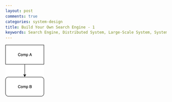 ```yaml
---
layout: post
comments: true
categories: system-design
title: Build Your Own Search Engine - 1
keywords: Search Engine, Distributed System, Large-Scale System, System Design
---
```

![Image](/assets/A-B.png)
<!--stackedit_data:
eyJoaXN0b3J5IjpbODM3MDcwNTQwXX0=
-->